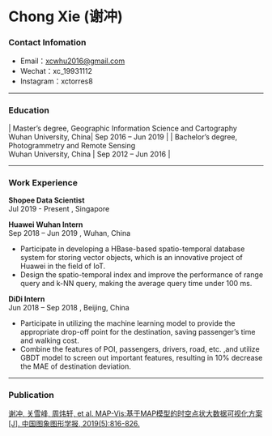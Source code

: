 # Chong Xie (谢冲)

### Contact Infomation

- Email：xcwhu2016@gmail.com 
- Wechat：xc_19931112
- Instagram：xctorres8

---

### Education

| Master’s degree, Geographic Information Science and Cartography<br>Wuhan University, China| Sep 2016 – Jun 2019 |
| Bachelor’s degree, Photogrammetry and Remote Sensing <br>Wuhan University, China | Sep 2012 – Jun 2016 |

---
 
### Work Experience  

**Shopee Data Scientist**  
Jul 2019 - Present , Singapore

**Huawei Wuhan   Intern**  
Sep 2018 – Jun 2019 , Wuhan, China  
- Participate in developing a HBase-based spatio-temporal database system for storing vector objects, which is an innovative project of Huawei in the field of IoT.  
- Design the spatio-temporal index and improve the performance of range query and k-NN query, making the average query time under 100 ms.  

**DiDi   Intern**  
Jun 2018 – Sep 2018 , Beijing, China  
- Participate in utilizing the machine learning model to provide the appropriate drop-off point for the destination, saving passenger’s time and walking cost.
- Combine the features of POI, passengers, drivers, road, etc. ,and utilize GBDT model to screen out important features, resulting in 10% decrease the MAE of destination deviation.

---

### Publication
[谢冲, 关雪峰, 周炜轩, et al. MAP-Vis:基于MAP模型的时空点状大数据可视化方案[J]. 中国图象图形学报, 2019(5):816-826.](http://www.cjig.cn/jig/ch/reader/view_abstract.aspx?file_no=20190514&flag=1)



